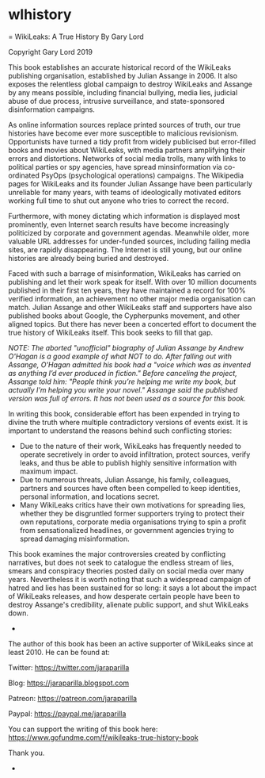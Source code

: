 # wlhistory
= WikiLeaks: A True History
By Gary Lord

Copyright Gary Lord 2019

This book establishes an accurate historical record of the WikiLeaks publishing organisation, established by Julian Assange in 2006. It also exposes the relentless global campaign to destroy WikiLeaks and Assange by any means possible, including financial bullying, media lies, judicial abuse of due process, intrusive surveillance, and state-sponsored disinformation campaigns.

As online information sources replace printed sources of truth, our true histories have become ever more susceptible to malicious revisionism. Opportunists have turned a tidy profit from widely publicised but error-filled books and movies about WikiLeaks, with media partners amplifying their errors and distortions. Networks of social media trolls, many with links to political parties or spy agencies, have spread minsinformation via co-ordinated PsyOps (psychological operations) campaigns. The Wikipedia pages for WikiLeaks and its founder Julian Assange have been particularly unreliable for many years, with teams of ideologically motivated editors working full time to shut out anyone who tries to correct the record. 

Furthermore, with money dictating which information is displayed most prominently, even Internet search results have become increasingly politicized by corporate and government agendas. Meanwhile older, more valuable URL addresses for under-funded sources, including failing media sites, are rapidly disappearing. The Internet is still young, but our online histories are already being buried and destroyed. 

Faced with such a barrage of misinformation, WikiLeaks has carried on publishing and let their work speak for itself. With over 10 million documents published in their first ten years, they have maintained a record for 100% verified information, an achievement no other major media organisation can match. Julian Assange and other WikiLeaks staff and supporters have also published books about Google, the Cypherpunks movement, and other aligned topics. But there has never been a concerted effort to document the true history of WikiLeaks itself. This book seeks to fill that gap. 

*NOTE: The aborted "unofficial" biography of Julian Assange by Andrew O'Hagan is a good example of what NOT to do. After falling out with Assange, O'Hagan admitted his book had a "voice which was as invented as anything I’d ever produced in fiction." Before canceling the project, Assange told him: "People think you’re helping me write my book, but actually I’m helping you write your novel." Assange said the published version was full of errors. It has not been used as a source for this book.*

In writing this book, considerable effort has been expended in trying to divine the truth where multiple contradictory versions of events exist. It is important to understand the reasons behind such conflicting stories: 

- Due to the nature of their work, WikiLeaks has frequently needed to operate secretively in order to avoid infiltration, protect sources, verify leaks, and thus be able to publish highly sensitive information with maximum impact. 
- Due to numerous threats, Julian Assange, his family, colleagues, partners and sources have often been compelled to keep identities, personal information, and locations secret. 
- Many WikiLeaks critics have their own motivations for spreading lies, whether they be disgruntled former supporters trying to protect their own reputations, corporate media organisations trying to spin a profit from sensationalized headlines, or government agencies trying to spread damaging misinformation.

This book examines the major controversies created by conflicting narratives, but does not seek to catalogue the endless stream of lies, smears and conspiracy theories posted daily on social media over many years. Nevertheless it is worth noting that such a widespread campaign of hatred and lies has been sustained for so long: it says a lot about the impact of WikiLeaks releases, and how desperate certain people have been to destroy Assange's credibility, alienate public support, and shut WikiLeaks down. 

*

The author of this book has been an active supporter of WikiLeaks since at least 2010. He can be found at: 

Twitter: https://twitter.com/jaraparilla

Blog: https://jaraparilla.blogspot.com

Patreon: https://patreon.com/jaraparilla

Paypal: https://paypal.me/jaraparilla
 
You can support the writing of this book here: https://www.gofundme.com/f/wikileaks-true-history-book

Thank you.

* 
